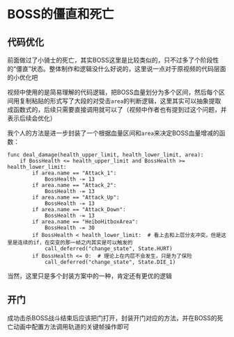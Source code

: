 # BOSS的僵直和死亡

## 代码优化

前面做过了小骑士的死亡，其实BOSS这里是比较类似的，只不过多了个阶段性的“僵直”状态。整体制作和逻辑没什么好说的，这里说一点对于原视频的代码层面的小优化吧

视频中使用的是简易理解的代码逻辑，把BOSS血量划分为多个区间，然后每个区间用复制粘贴的形式写了大段的对受击`area`的判断逻辑，这里其实可以抽象提取成函数式的，后续只需要直接调用就可以了（视频中作者也有提到过这个问题，并表示后续会优化）

我个人的方法是进一步封装了一个根据血量区间和`area`来决定BOSS血量增减的函数：

```GDScript
func deal_damage(health_upper_limit, health_lower_limit, area):
    if BossHealth <= health_upper_limit and BossHealth >= health_lower_limit:
        if area.name == "Attack_1":
            BossHealth -= 13
        if area.name == "Attack_2":
            BossHealth -= 13
        if area.name == "Attack_Up":
            BossHealth -= 13
        if area.name == "Attack_Down":
            BossHealth -= 13
        if area.name == "HeiboHitboxArea":
            BossHealth -= 30
        if BossHealth < health_lower_limit:  # 看上去和上层分支冲突，但是这里是连续的if，在突变的那一帧之内其实是可以触发的
            call_deferred("change_state", State.HURT)
        if BossHealth <= 0:  # 理论上在内层不会发生，只是为了保险
            call_deferred("change_state", State.DIE_1)
```

当然，这里只是多个封装方案中的一种，肯定还有更优的逻辑

## 开门

成功击杀BOSS战斗结束后应该把门打开，封装开门对应的方法，并在BOSS的死亡动画中配置方法调用轨道的关键帧操作即可
